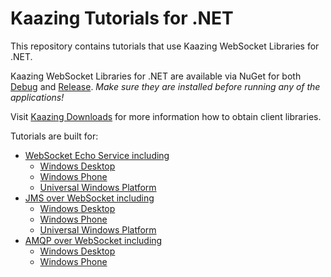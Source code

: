 # Kaazing Tutorials for .NET

This repository contains tutorials that use Kaazing WebSocket Libraries for .NET.

Kaazing WebSocket Libraries for .NET are available via NuGet for both [Debug](https://www.nuget.org/packages/Kaazing.Enterprise.Debug/) and [Release](https://www.nuget.org/packages/Kaazing.Enterprise/).
_Make sure they are installed before running any of the applications!_

Visit [Kaazing Downloads](http://kaazing.com/download/) for more information how to obtain client libraries.

Tutorials are built for:
- [WebSocket Echo Service including](./ws)
  - [Windows Desktop](./ws/WindowsDesktop)
  - [Windows Phone](./ws/WindowsPhone)
  - [Universal Windows Platform](./ws/UniversalWindowsPlatform)
- [JMS over WebSocket including](./jms)
  - [Windows Desktop](./jms/WindowsDesktop)
  - [Windows Phone](./jms/WindowsPhone)
  - [Universal Windows Platform](./jms/UniversalWindowsPlatform)
- [AMQP over WebSocket including](./amqp)
  - [Windows Desktop](./amqp/WindowsDesktop)
  - [Windows Phone](./amqp/WindowsPhone)
  
